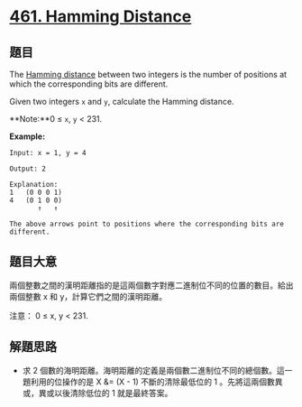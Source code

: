 # [461. Hamming Distance](https://leetcode.com/problems/hamming-distance/)

## 題目

The [Hamming distance](https://en.wikipedia.org/wiki/Hamming_distance) between two integers is the number of positions at which the corresponding bits are different.

Given two integers `x` and `y`, calculate the Hamming distance.

**Note:**0 ≤ `x`, `y` < 231.

**Example:**

    Input: x = 1, y = 4
    
    Output: 2
    
    Explanation:
    1   (0 0 0 1)
    4   (0 1 0 0)
           ↑   ↑
    
    The above arrows point to positions where the corresponding bits are different.


## 題目大意

兩個整數之間的漢明距離指的是這兩個數字對應二進制位不同的位置的數目。給出兩個整數 x 和 y，計算它們之間的漢明距離。

注意：
0 ≤ x, y < 231.



## 解題思路

- 求 2 個數的海明距離。海明距離的定義是兩個數二進制位不同的總個數。這一題利用的位操作的是 X &= (X - 1) 不斷的清除最低位的 1 。先將這兩個數異或，異或以後清除低位的 1 就是最終答案。
